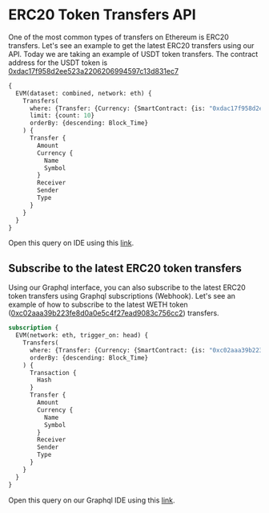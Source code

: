 # ERC20 Token Transfers API

One of the most common types of transfers on Ethereum is ERC20 transfers. Let's see an example to get the latest ERC20 transfers using our API. Today we are taking an example of USDT token transfers. The contract address for the USDT token is [0xdac17f958d2ee523a2206206994597c13d831ec7](https://explorer.bitquery.io/ethereum/token/0xdac17f958d2ee523a2206206994597c13d831ec7)


```graphql
{
  EVM(dataset: combined, network: eth) {
    Transfers(
      where: {Transfer: {Currency: {SmartContract: {is: "0xdac17f958d2ee523a2206206994597c13d831ec7"}}}}
      limit: {count: 10}
      orderBy: {descending: Block_Time}
    ) {
      Transfer {
        Amount
        Currency {
          Name
          Symbol
        }
        Receiver
        Sender
        Type
      }
    }
  }
}
```


Open this query on IDE using this [link](https://graphql.bitquery.io/ide/UDST-Token-Transfers-on-Ethereum).

## Subscribe to the latest ERC20 token transfers

Using our Graphql interface, you can also subscribe to the latest ERC20 token transfers using Graphql subscriptions (Webhook). Let's see an example of how to subscribe to the latest WETH token ([0xc02aaa39b223fe8d0a0e5c4f27ead9083c756cc2](https://explorer.bitquery.io/ethereum/token/0xc02aaa39b223fe8d0a0e5c4f27ead9083c756cc2)) transfers.

```graphql
subscription {
  EVM(network: eth, trigger_on: head) {
    Transfers(
      where: {Transfer: {Currency: {SmartContract: {is: "0xc02aaa39b223fe8d0a0e5c4f27ead9083c756cc2"}}}}
      orderBy: {descending: Block_Time}
    ) {
      Transaction {
        Hash
      }
      Transfer {
        Amount
        Currency {
          Name
          Symbol
        }
        Receiver
        Sender
        Type
      }
    }
  }
}
```

Open this query on our Graphql IDE using this [link](https://graphql.bitquery.io/ide/Subscribe-to-Latest-WETH-token-transfers).